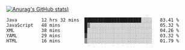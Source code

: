 [![Anurag's GitHub stats](https://github-readme-stats.vercel.app/api?username=Old-Camel&show_icons=true&theme=dark))](https://github.com/anuraghazra/github-readme-stats)
<!--START_SECTION:waka-->
```text
Java         12 hrs 32 mins  █████████████████████░░░░   83.41 % 
JavaScript   48 mins         █▒░░░░░░░░░░░░░░░░░░░░░░░   05.32 % 
XML          38 mins         █░░░░░░░░░░░░░░░░░░░░░░░░   04.26 % 
YAML         29 mins         ▓░░░░░░░░░░░░░░░░░░░░░░░░   03.32 % 
HTML         16 mins         ▒░░░░░░░░░░░░░░░░░░░░░░░░   01.79 % 
```
<!--END_SECTION:waka-->

